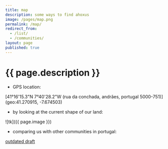 ```yaml
---
title: map
description: some ways to find ahoxus
image: /pages/map.png
permalink: /map/
redirect_from:
  - /list/
  - /communities/
layout: page
published: true
---
```


# {{ page.description }}

- GPS location:

[41°16'15.3"N 7°40'28.2"W
(rua da conchada, andrães, portugal 5000-751)](geo:41.270915, -7.674503)

- by looking at the current shape of our land:

![tk]({{ page.image }})

- comparing us with other communities in portugal:

[outdated draft](https://docs.google.com/spreadsheets/d/1oD_ZEIF3SL2baKvtiIj-mbaA6le-qL21iEue_QpIg6g/edit?usp=drivesdk)
